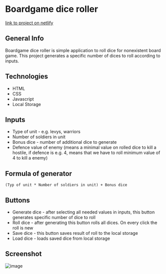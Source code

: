 # Boardgame dice roller

[link to project on netlify](https://boardgame-dice-roller.netlify.app)

## General Info
Boardgame dice roller is simple application to roll dice for nonexistent board game.
This project generates a specific number of dices to roll according to inputs.

## Technologies
* HTML
* CSS
* Javascript
* Local Storage

## Inputs 
- Type of unit - e.g. levys, warriors
- Number of soldiers in unit
- Bonus dice - number of additional dice to generate
- Defence value of enemy (means a minimal value on rolled dice to kill a hostile, if defence is e.g. 4, means that we have to roll minimum value of 4 to kill a enemy)

## Formula of generator
``
(Typ of unit * Number of soldiers in unit) + Bonus dice
``
## Buttons
* Generate dice - after selecting all needed values in inputs, this button generates specific number of dice to roll
* Roll dice - after generating this button rolls all dices. On every click the roll is new
* Save dice - this button saves result of roll to the local storage
* Load dice - loads saved dice from local storage

## Screenshot
![image](https://user-images.githubusercontent.com/71273681/202165325-b73add1c-3ea2-4765-86ff-945eb8050f27.png)
